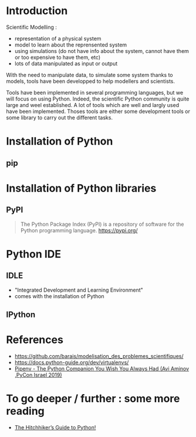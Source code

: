 
# Introduction

Scientific Modelling : 
- representation of a physical system
- model to learn about the reprensented system
- using simulations (do not have info about the system, cannot have them or too expensive to have them, etc)
- lots of data manipulated as input or output


With the need to manipulate data, to simulate some system thanks to models, tools have been developped to help modellers and scientists.

Tools have been implemented in several programming languages, but we will focus on using Python. Indeed, the scientific Python community is quite large and weel established. A lot of tools which are well and largly used have been implemented. Thoses tools are either some development tools or some library to carry out the different tasks.




# Installation of Python

## pip





# Installation of Python libraries

## PyPI

> The Python Package Index (PyPI) is a repository of software for the Python programming language.
https://pypi.org/





# Python IDE

## IDLE
- "Integrated Development and Learning Environment"
- comes with the installation of Python

## IPython






# References

- https://github.com/barais/modelisation_des_problemes_scientifiques/
- https://docs.python-guide.org/dev/virtualenvs/
- [Pipenv - The Python Companion You Wish You Always Had (Avi Aminov ,PyCon Israel 2019)](https://www.youtube.com/watch?v=i7_US0Jff30 "video of presentation of Avi Aminov, PyCon Israel 2019")


# To go deeper / further : some more reading
 - [The Hitchhiker’s Guide to Python!](https://docs.python-guide.org/)